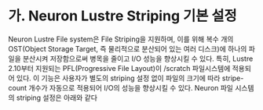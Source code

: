 # 가. Neuron Lustre Striping 기본 설정

Neuron Lustre File system은 File Striping을 지원하며, 이를 위해 복수 개의 OST(Object Storage Target, 즉 물리적으로 분산되어 있는 여러 디스크)에 하나의 파일을 분산시켜 저장함으로써 병목을 줄이고 I/O 성능을 향상시킬 수 있다. 특히, Lustre 2.10부터 지원되는 PFL(Progressive File Layout)이 /scratch 파일시스템에 적용되어 있다. 이 기능은 사용자가 별도의 striping 설정 없이 파일의 크기에 따라 stripe-count 개수가 자동으로 적용되어 I/O의 성능을 향상시킬 수 있다. Neuron 파일 시스템의 striping 설정은 아래와 같다
